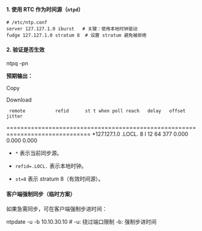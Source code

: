 #### **1. 使用 RTC 作为时间源（`ntpd`）**
```
# /etc/ntp.conf
server 127.127.1.0 iburst   # 关键：使用本地时钟驱动
fudge 127.127.1.0 stratum 8  # 设置 stratum 避免被拒绝
```


#### **2. 验证是否生效**

ntpq -pn

**预期输出：**

Copy

Download

     remote           refid      st t when poll reach   delay   offset  jitter
==============================================================================
*127.127.1.0     .LOCL.           8 l   12   64  377    0.000    0.000   0.000

- `*` 表示当前同步源。
    
- `refid=.LOCL.` 表示本地时钟。
    
- `st=8` 表示 stratum 8（有效时间源）。


#### **客户端强制同步（临时方案）**

如果急需同步，可在客户端强制步进时间：


ntpdate -u -b 10.10.30.10  # -u: 绕过端口限制 -b: 强制步进时间

